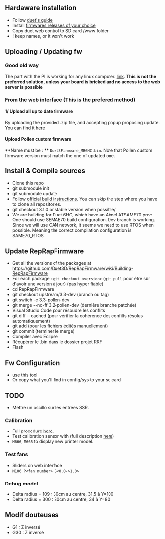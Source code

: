 ## Hardaware installation

- Follow [duet's guide](https://duet3d.dozuki.com/Wiki/Getting_Started_With_Duet_3)
- Install [firmwares releases of your choice](https://github.com/Duet3D/RepRapFirmware/releases/tag/3.1.1)
- Copy duet web control to SD card /www folder
- ! keep names, or it won't work

## Uploading / Updating fw

### Good old way

The part with the PI is working for any linux computer. [link](https://duet3d.dozuki.com/Wiki/Getting_Started_With_Duet_3). **This is not the preferred solution, unless your board is bricked and no access to the web server is possible**

### From the web interface (This is the prefered method)

#### 1/ Upload all up to date firmware

By uploading the provided .zip file, and accepting popup proposing update.
You can find it [here](https://github.com/Duet3D/RepRapFirmware/releases)

#### Upload Pollen custom firmware

**Name must be : ** `Duet3Firmware_MB6HC.bin`.
Note that Pollen custom firmware version must match the one of updated one.


## Install & Compile sources

- Clone this repo
- git submodule init
- git submodule update
- Follow [official build instructions](https://github.com/Duet3D/RepRapFirmware/blob/dev/BuildInstructions.md). You can skip the step where you have to clone all repositories.
- git checkout 3.1.0 or stable version when possible/
- We are building for Duet 6HC, which have an Atmel ATSAME70 proc. One should use SEMAE70 build configuration. Dev branch is working. Since we will use CAN network, it seems we need to use RTOS when possible. Meaning the correct compilation configuration is SAME70_RTOS

## Update RepRapFirmware

- Get all the versions of the packages at https://github.com/Duet3D/RepRapFirmware/wiki/Building-RepRapFirmware
- For each package : `git checkout <version>` (`git pull` pour être sûr d'avoir une version à jour) (pas hyper fiable)
- cd RepRapFirmware
- git checkout upstream/3.3-dev (branch ou tag)
- git switch -c 3.3-pollen-dev
- git merge --no-ff 3.2-pollen-dev (dernière branche patchée)
- Visual Studio Code pour résoudre les conflits
- git diff --cached (pour vérifier la cohérence des confilts résolus automatiquement)
- git add <fichiers> (pour les fichiers édités manuellement)
- git commit (terminer le merge)
- Compiler avec Eclipse 
- Récupérer le .bin dans le dossier projet RRF
- Flash

## Fw Configuration

- [use this tool](https://configtool.reprapfirmware.org/)
- Or copy what you'll find in config/sys to your sd card

## TODO

- Mettre un oscillo sur les entrées SSR.

### Calibration

- Full procedure [here](https://duet3d.dozuki.com/Wiki/Calibrating_a_delta_printer).
- Test calibration sensor with (full description [here](https://duet3d.dozuki.com/Wiki/Test_and_calibrate_the_Z_probe))
- `M666`, `M665` to display new printer model.



### Test fans

- Sliders on web interface
- `M106 P<fan number> S<0.0->1.0>`


### Debug model

- Delta radius = 109 : 30cm au centre, 31.5 à Y=100
- Delta radius = 300 : 30cm au centre, 34 à Y=80

## Modif douteuses

- G1 : Z inversé
- G30 : Z inversé